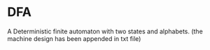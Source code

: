 # DFA
A Deterministic finite automaton with two states and alphabets. (the machine design has been appended in txt file)
